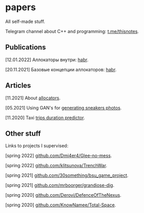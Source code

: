 # papers
All self-made stuff. 

Telegram channel about C++ and programming: [t.me/thisnotes](https://t.me/thisnotes). 

## Publications
[12.01.2022] Аллокаторы внутри: [habr](https://habr.com/ru/post/645137/).

[20.11.2021] Базовые концепции аллокаторов: [habr](https://habr.com/ru/post/590415/).

## Articles
[11.2021] About [allocators](https://github.com/dasfex/papers/blob/main/university_articles/allocators.pdf).

[05.2021] Using GAN's for [generating sneakers photos](https://github.com/dasfex/papers/blob/main/university_articles/gan/gan.pdf).

[11.2020] Taxi [trips duration predictor](https://github.com/dasfex/papers/blob/main/university_articles/taxi_trips/text.pdf).

## Other stuff
Links to projects I supervised:

[spring 2022] [github.com/Dmi4er4/Glee-no-mess](https://github.com/Dmi4er4/Glee-no-mess).

[spring 2022] [github.com/klitsunova/TrenchWar](https://github.com/klitsunova/TrenchWar).

[spring 2021] [github.com/30something/bsu_game_project](https://github.com/30something/bsu_game_project).

[spring 2021] [github.com/mrboorger/grandiose-dig](https://github.com/mrboorger/grandiose-dig).

[spring 2020] [github.com/Derovi/DefenceOfTheNexus](https://github.com/Derovi/DefenceOfTheNexus).

[spring 2020] [github.com/KnowNamee/Total-Space](https://github.com/KnowNamee/Total-Space).
